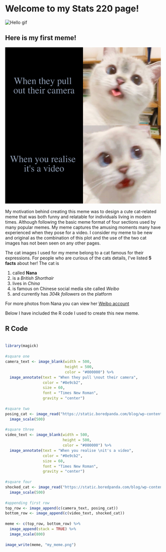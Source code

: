 # Welcome to my Stats 220 page! 

![Hello gif](https://media3.giphy.com/media/lrtPCNjE8Rdoky43VR/giphy.gif?cid=790b761145d69ded48ca43c8f5b80f8876aa82c33511c4c0&rid=giphy.gif&ct=g)

## Here is my first meme!

![cat_meme](my_meme.png)

My motivation behind creating this meme was to design a cute cat-related meme that was both funny and relatable for individuals living in modern times. Although following the basic meme format of four sections used by many popular memes. My meme captures the amusing moments many have experienced when they pose for a video. I consider my meme to be new and original as the combination of this plot and the use of the two cat images has not been seen on any other pages.

The cat images I used for my meme belong to a cat famous for their expressions. For people who are curious of the cats details, I've listed **5 facts** about her!
The cat is
1. called **Nana**
2. is a _British Shorthair_
3. lives in _China_
4. is famous on Chinese social media site called _Weibo_
5. and currently has _304k followers_ on the platform

For more photos from Nana you can view her [Weibo account](https://weibo.com/u/6483141345)

Below I have included the R code I used to create this new meme.

## R Code

```r

library(magick)

#square one
camera_text <- image_blank(width = 500, 
                           height = 500, 
                           color = "#000000") %>%
  image_annotate(text = "When they pull \nout their camera", 
                 color = "#8e9cb2",
                 size = 60,
                 font = "Times New Roman",
                 gravity = "center")

#square two
posing_cat <- image_read("https://static.boredpanda.com/blog/wp-content/uploads/2020/07/expressive-cat-nana-1-19-5f16d006edb0f__700.jpg") %>%
  image_scale(500)

#square three
video_text <- image_blank(width = 500, 
                          height = 500, 
                          color = "#000000") %>%
  image_annotate(text = "When you realise \nit's a video", 
                 color = "#8e9cb2",
                 size = 60,
                 font = "Times New Roman",
                 gravity = "center")

#square four
shocked_cat <- image_read("https://static.boredpanda.com/blog/wp-content/uploads/2020/07/expressive-cat-nana-1-1-5f16cfece24f8__700.jpg") %>%
  image_scale(500)

#appending first row
top_row <- image_append(c(camera_text, posing_cat))
bottom_row <- image_append(c(video_text, shocked_cat))

meme <- c(top_row, bottom_row) %>%
  image_append(stack = TRUE) %>%
  image_scale(800)

image_write(meme, "my_meme.png")

```

